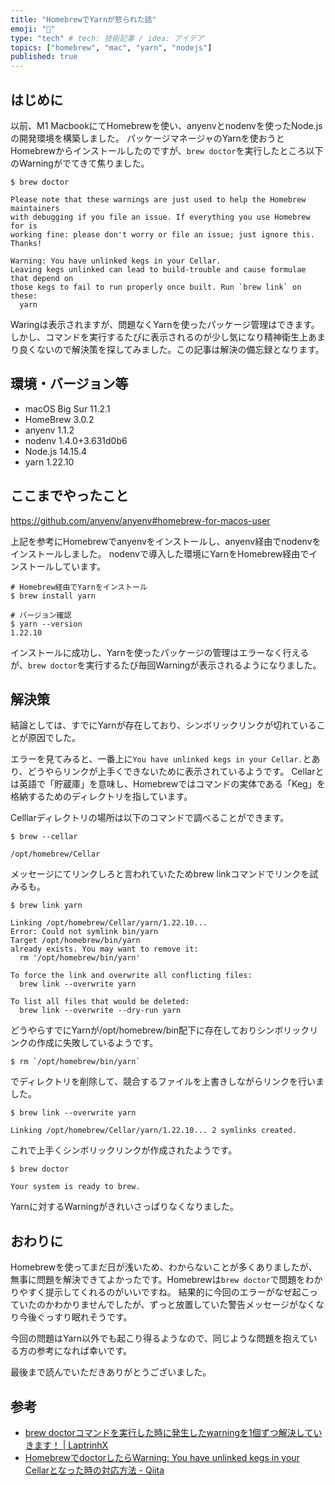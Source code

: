 ```yaml
---
title: "HomebrewでYarnが怒られた話"
emoji: "🤔"
type: "tech" # tech: 技術記事 / idea: アイデア
topics: ["homebrew", "mac", "yarn", "nodejs"]
published: true
---
```


## はじめに

以前、M1 MacbookにてHomebrewを使い、anyenvとnodenvを使ったNode.jsの開発環境を構築しました。
パッケージマネージャのYarnを使おうとHomebrewからインストールしたのですが、`brew doctor`を実行したところ以下のWarningがでてきて焦りました。

```shell
$ brew doctor

Please note that these warnings are just used to help the Homebrew maintainers
with debugging if you file an issue. If everything you use Homebrew for is
working fine: please don't worry or file an issue; just ignore this. Thanks!

Warning: You have unlinked kegs in your Cellar.
Leaving kegs unlinked can lead to build-trouble and cause formulae that depend on
those kegs to fail to run properly once built. Run `brew link` on these:
  yarn
```

Waringは表示されますが、問題なくYarnを使ったパッケージ管理はできます。
しかし、コマンドを実行するたびに表示されるのが少し気になり精神衛生上あまり良くないので解決策を探してみました。この記事は解決の備忘録となります。

## 環境・バージョン等

- macOS Big Sur 11.2.1
- HomeBrew 3.0.2
- anyenv 1.1.2
- nodenv 1.4.0+3.631d0b6
- Node.js 14.15.4
- yarn 1.22.10

## ここまでやったこと

https://github.com/anyenv/anyenv#homebrew-for-macos-user

上記を参考にHomebrewでanyenvをインストールし、anyenv経由でnodenvをインストールしました。
nodenvで導入した環境にYarnをHomebrew経由でインストールしています。

```shell
# Homebrew経由でYarnをインストール
$ brew install yarn

# バージョン確認
$ yarn --version
1.22.10
```

インストールに成功し、Yarnを使ったパッケージの管理はエラーなく行えるが、`brew doctor`を実行するたび毎回Warningが表示されるようになりました。

## 解決策

結論としては、すでにYarnが存在しており、シンボリックリンクが切れていることが原因でした。

エラーを見てみると、一番上に`You have unlinked kegs in your Cellar.`とあり、どうやらリンクが上手くできないために表示されているようです。
Cellarとは英語で「貯蔵庫」を意味し、Homebrewではコマンドの実体である「Keg」を格納するためのディレクトリを指しています。

Celllarディレクトリの場所は以下のコマンドで調べることができます。

```shell
$ brew --cellar

/opt/homebrew/Cellar
```

メッセージにてリンクしろと言われていたためbrew linkコマンドでリンクを試みるも。

```shell
$ brew link yarn

Linking /opt/homebrew/Cellar/yarn/1.22.10...
Error: Could not symlink bin/yarn
Target /opt/homebrew/bin/yarn
already exists. You may want to remove it:
  rm '/opt/homebrew/bin/yarn'

To force the link and overwrite all conflicting files:
  brew link --overwrite yarn

To list all files that would be deleted:
  brew link --overwrite --dry-run yarn
```

どうやらすでにYarnが/opt/homebrew/bin配下に存在しておりシンボリックリンクの作成に失敗しているようです。

```shell
$ rm `/opt/homebrew/bin/yarn`
```

でディレクトリを削除して、競合するファイルを上書きしながらリンクを行いました。

```shell
$ brew link --overwrite yarn

Linking /opt/homebrew/Cellar/yarn/1.22.10... 2 symlinks created.
```

これで上手くシンボリックリンクが作成されたようです。

```shell
$ brew doctor

Your system is ready to brew.
```

Yarnに対するWarningがきれいさっぱりなくなりました。

## おわりに

Homebrewを使ってまだ日が浅いため、わからないことが多くありましたが、無事に問題を解決できてよかったです。Homebrewは`brew doctor`で問題をわかりやすく提示してくれるのがいいですね。
結果的に今回のエラーがなぜ起こっていたのかわかりませんでしたが、ずっと放置していた警告メッセージがなくなり今後ぐっすり眠れそうです。

今回の問題はYarn以外でも起こり得るようなので、同じような問題を抱えている方の参考になれば幸いです。

最後まで読んでいただきありがとうございました。

## 参考

- [brew doctorコマンドを実行した時に発生したwarningを1個ずつ解決していきます！ | LaptrinhX](https://laptrinhx.com/brew-doctorkomandowo-shi-xingshita-shini-fa-shengshitawarningwo1gezutsu-jie-jueshiteikimasu-2122113170)
- [HomebrewでdoctorしたらWarning: You have unlinked kegs in your Cellarとなった時の対応方法 - Qiita](https://qiita.com/ponsuke0531/items/80f716c803ac23c7849d)
